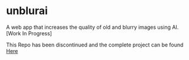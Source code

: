 # unblurai
A web app that increases the quality of old and blurry images using AI.
[Work In Progress]

This Repo has been discontinued and the complete project can be found [Here](https://github.com/aryankhatana01/unblurai-new)
